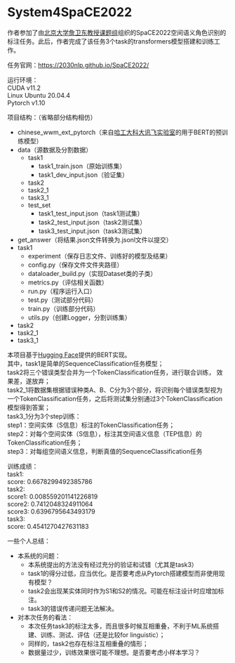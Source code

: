 # System4SpaCE2022
作者参加了由[北京大学詹卫东教授课题组](http://ccl.pku.edu.cn/seminar/)组织的SpaCE2022空间语义角色识别的标注任务。此后，作者完成了该任务3个task的transformers模型搭建和训练工作。<br>

任务官网：https://2030nlp.github.io/SpaCE2022/<br>

运行环境：<br>
CUDA v11.2<br>
Linux Ubuntu 20.04.4<br>
Pytorch v1.10<br>

项目结构：（省略部分结构相仿）
- chinese_wwm_ext_pytorch（来自[哈工大科大讯飞实验室](https://github.com/ymcui/Chinese-BERT-wwm)的用于BERT的预训练模型）<br>
- data（源数据及分割数据）<br>
    - task1<br>
        - task1_train.json（原始训练集）<br>
        - task1_dev_input.json（验证集）<br>
    - task2<br>
    - task2_1<br>
    - task3_1<br>
    - test_set<br>
        - task1_test_input.json（task1测试集）<br>
        - task2_test_input.json（task2测试集）<br>
        - task3_test_input.json（task3测试集）<br>
- get_answer（将结果.json文件转换为.jsonl文件以提交）<br>
- task1<br>
    - experiment（保存日志文件、训练好的模型及结果）<br>
    - config.py（保存文件文件夹路径）<br>
    - dataloader_build.py（实现Dataset类的子类）<br>
    - metrics.py（评估相关函数）<br>
    - run.py（程序运行入口）<br>
    - test.py（测试部分代码）<br>
    - train.py（训练部分代码）<br>
    - utils.py（创建Logger，分割训练集）<br>
- task2<br>
- task2_1<br>
- task3_1<br>

本项目基于[Hugging Face](https://huggingface.co/)提供的BERT实现。<br>
其中，task1是简单的SequenceClassification任务模型；<br>
task2将三个错误类型合并为一个TokenClassification任务，进行联合训练，
效果差，遂放弃；<br>
task2_1将数据集根据错误种类A、B、C分为3个部分，将识别每个错误类型视为一个TokenClassification任务，之后将测试集分别通过3个TokenClassification模型得到答案；<br>
task3_1分为3个step训练：<br>
step1：空间实体（S信息）标注的TokenClassification任务；<br>
step2：对每个空间实体（S信息），标注其空间语义信息（TEP信息）的TokenClassification任务；<br>
step3：对每组空间语义信息，判断真值的SequenceClassification任务<br>

训练成绩：<br>
task1:<br>
score: 0.6678299492385786<br>
task2:<br>
score1:  0.008559201141226819<br>
score2:  0.7412048324911064<br>
score3: 0.6396795643493179<br>
task3: <br>
score: 0.4541270427631183<br>

一些个人总结：<br>
- 本系统的问题：<br>
    - 本系统提出的方法没有经过充分的验证和试错（尤其是task3）<br>
    - task1的得分过低，应当优化。是否要考虑从Pytorch搭建模型而非使用现有模型？<br>
    - task2会出现某实体同时作为S1和S2的情况。可能在标注设计时应增加标注。<br>
    - task3的错误传递问题无法解决。<br>
- 对本次任务的看法：
    - 本次任务task3的标注太多，而且很多时候互相重叠，不利于ML系统搭建、训练、测试、评估（还是比较for linguistic）；<br>
    - 同样的，task2也存在标注互相重叠的情形；<br>
    - 数据量过少，训练效果很可能不理想。是否要考虑小样本学习？<br>
